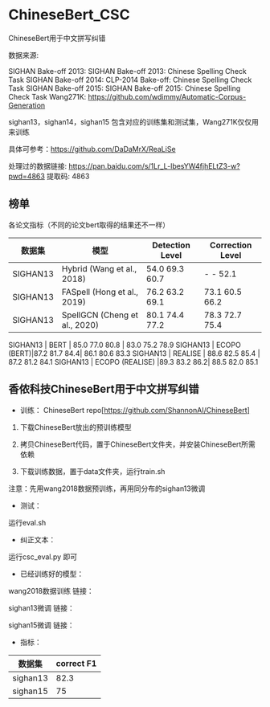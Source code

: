 # ChineseBert_CSC
ChineseBert用于中文拼写纠错


数据来源:

SIGHAN Bake-off 2013: SIGHAN Bake-off 2013: Chinese Spelling Check Task
SIGHAN Bake-off 2014: CLP-2014 Bake-off: Chinese Spelling Check Task
SIGHAN Bake-off 2015: SIGHAN Bake-off 2015: Chinese Spelling Check Task
Wang271K: https://github.com/wdimmy/Automatic-Corpus-Generation

sighan13，sighan14，sighan15 包含对应的训练集和测试集，Wang271K仅仅用来训练

具体可参考：https://github.com/DaDaMrX/ReaLiSe

处理过的数据链接: https://pan.baidu.com/s/1Lr_L-lbesYW4fjhELtZ3-w?pwd=4863 提取码: 4863 

## 榜单

各论文指标（不同的论文bert取得的结果还不一样）


数据集 | 模型 | Detection Level | Correction Level
---|---|---|---
SIGHAN13 | Hybrid (Wang et al., 2018) | 54.0 69.3 60.7 | - - 52.1
SIGHAN13 | FASpell (Hong et al., 2019)|76.2 63.2 69.1| 73.1 60.5 66.2
SIGHAN13 | SpellGCN (Cheng et al., 2020) | 80.1 74.4 77.2 | 78.3 72.7 75.4

SIGHAN13 | BERT | 85.0 77.0 80.8 | 83.0 75.2 78.9
SIGHAN13 | ECOPO (BERT)|87.2 81.7 84.4| 86.1 80.6 83.3
SIGHAN13 | REALISE | 88.6 82.5 85.4 | 87.2 81.2 84.1
SIGHAN13 | ECOPO (REALISE) |89.3 83.2 86.2| 88.5 82.0 85.1





## 香侬科技ChineseBert用于中文拼写纠错

- 训练：
ChineseBert repo[https://github.com/ShannonAI/ChineseBert]

1. 下载ChineseBert放出的预训练模型

2. 拷贝ChineseBert代码，置于ChineseBert文件夹，并安装ChineseBert所需依赖

3. 下载训练数据，置于data文件夹，运行train.sh

注意：先用wang2018数据预训练，再用同分布的sighan13微调


- 测试：

运行eval.sh


- 纠正文本：

运行csc_eval.py 即可



- 已经训练好的模型：

wang2018数据训练
链接：

sighan13微调
链接：

sighan15微调
链接：


- 指标：

数据集 | correct F1
---|---
sighan13 | 82.3
sighan15 | 75




